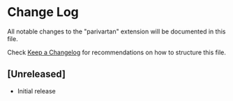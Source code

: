 # Change Log

All notable changes to the "parivartan" extension will be documented in this file.

Check [Keep a Changelog](http://keepachangelog.com/) for recommendations on how to structure this file.

## [Unreleased]

- Initial release